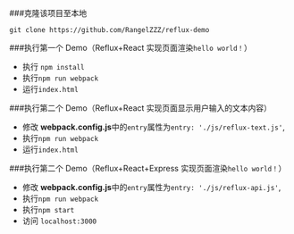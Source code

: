 ###克隆该项目至本地
```
git clone https://github.com/RangelZZZ/reflux-demo
```

###执行第一个 Demo（Reflux+React 实现页面渲染`hello world！`）
* 执行 `npm install`
* 执行`npm run webpack`
* 运行`index.html`

###执行第二个 Demo（Reflux+React 实现页面显示用户输入的文本内容）
* 修改 **webpack.config.js**中的`entry`属性为`entry: './js/reflux-text.js'`,
* 执行`npm run webpack`
* 运行`index.html`

###执行第二个 Demo（Reflux+React+Express 实现页面渲染`hello world！`）
* 修改 **webpack.config.js**中的`entry`属性为`entry: './js/reflux-api.js'`,
* 执行`npm run webpack`
* 执行`npm start`
* 访问 `localhost:3000`